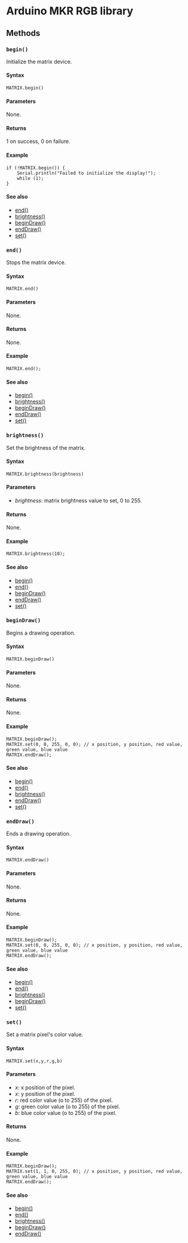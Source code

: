 # Arduino MKR RGB library

## Methods

### `begin()`

Initialize the matrix device. 

#### Syntax 

```
MATRIX.begin()
```

#### Parameters

None.

#### Returns

1 on success, 0 on failure.

#### Example

```
if (!MATRIX.begin()) {
    Serial.println("Failed to initialize the display!");
    while (1);
}
```

#### See also

* [end()](#end)
* [brightness()](#brightness)
* [beginDraw()](#beginDraw)
* [endDraw()](#endDraw)
* [set()](#set)

### `end()`

Stops the matrix device.

#### Syntax 

```
MATRIX.end()
```

#### Parameters

None.

#### Returns

None.

#### Example

```
MATRIX.end();
```

#### See also

* [begin()](#begin)
* [brightness()](#brightness)
* [beginDraw()](#beginDraw)
* [endDraw()](#endDraw)
* [set()](#set)

### `brightness()`

Set the brightness of the matrix. 

#### Syntax 

```
MATRIX.brightness(brightness) 
```

#### Parameters

* _brightness_: matrix brightness value to set, 0 to 255.

#### Returns

None.

#### Example

```
MATRIX.brightness(10);
```

#### See also

* [begin()](#begin)
* [end()](#end)
* [beginDraw()](#beginDraw)
* [endDraw()](#endDraw)
* [set()](#set)

### `beginDraw()`

Begins a drawing operation. 

#### Syntax 

```
MATRIX.beginDraw()
```

#### Parameters

None.

#### Returns

None.

#### Example

```
MATRIX.beginDraw();
MATRIX.set(0, 0, 255, 0, 0); // x position, y position, red value, green value, blue value
MATRIX.endDraw();
```

#### See also

* [begin()](#begin)
* [end()](#end)
* [brightness()](#brightness)
* [endDraw()](#endDraw)
* [set()](#set)

### `endDraw()`

Ends a drawing operation.

#### Syntax 

```
MATRIX.endDraw()
```

#### Parameters

None.

#### Returns

None.

#### Example

```
MATRIX.beginDraw();
MATRIX.set(0, 0, 255, 0, 0); // x position, y position, red value, green value, blue value
MATRIX.endDraw();
```

#### See also

* [begin()](#begin)
* [end()](#end)
* [brightness()](#brightness)
* [beginDraw()](#beginDraw)
* [set()](#set)

### `set()`

Set a matrix pixel's color value.

#### Syntax 

```
MATRIX.set(x,y,r,g,b) 
```

#### Parameters

* _x_: x position of the pixel.
* _x_: y position of the pixel.
* _r_: red color value (o to 255) of the pixel.
* _g_: green color value (o to 255) of the pixel.
* _b_: blue color value (o to 255) of the pixel.

#### Returns

None.

#### Example

```
MATRIX.beginDraw();
MATRIX.set(1, 1, 0, 255, 0); // x position, y position, red value, green value, blue value
MATRIX.endDraw();
```

#### See also

* [begin()](#begin)
* [end()](#end)
* [brightness()](#brightness)
* [beginDraw()](#beginDraw)
* [endDraw()](#endDraw)